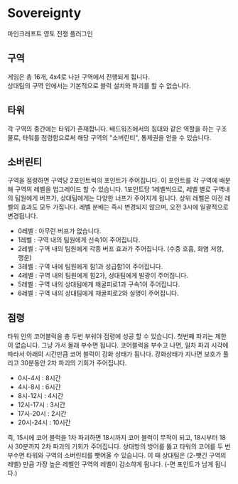 # Sovereignty
마인크래프트 영토 전쟁 플러그인

## 구역
게임은 총 16개, 4x4로 나뉜 구역에서 진행되게 됩니다.<br>
상대팀의 구역 안에서는 기본적으로 블럭 설치와 파괴를 할 수 없습니다.

## 타워
각 구역의 중간에는 타워가 존재합니다. 배드워즈에서의 침대와 같은 역할을 하는 구조물로, 타워를 점령함으로써 해당 구역의 "소버린티", 통제권을 얻을 수 있습니다.

## 소버린티
구역을 점령하면 구역당 2포인트씩의 포인트가 주어집니다. 이 포인트를 각 구역에 배분해 구역의 레벨을 업그레이드 할 수 있습니다. 1포인트당 1레벨씩으로, 레벨 별로 구역내의 팀원에게 버프가, 상대팀에게는 다양한 너프가 주어지게 됩니다. 상위 레벨은 이전 레벨의 효과도 모두 가집니다. 레벨 분배는 즉시 변경되지 않으며, 오전 3시에 일괄적으로 변경됩니다.
- 0레벨 : 아무런 버프가 없습니다.
- 1레벨 : 구역 내의 팀원에게 신속1이 주어집니다.
- 2레벨 : 구역 내의 팀원에게 각종 버프 효과가 주어집니다. (수중 호흡, 화염 저항, 행운)
- 3레벨 : 구역 내에 팀원에게 힘1과 성급함1이 주어집니다.
- 4레벨 : 구역 내의 팀원에게 힘2가, 상대팀에게 발광이 주어집니다.
- 5레벨 : 구역 내의 상대팀에게 채굴피로1과 구속1이 주어집니다.
- 6레벨 : 구역 내의 상대팀에게 채굴피로2와 실명이 주어집니다.

## 점령
타워 안의 코어블럭을 총 두번 부숴야 점령에 성공 할 수 있습니다.
첫번째 파괴는 제한이 없습니다. 그냥 가서 몰래 부수면 됩니다.
코어블럭을 부수고 나면, 일차 파괴 시각에 따라서 아래의 시간만큼 코어 블럭이 강화 상태가 됩니다. 강화상태가 지나면 보호가 풀리고 30분동안 2차 파괴의 기회가 주어집니다.
- 0시-4시 : 8시간
- 4시-8시 : 6시간
- 8시-12시 : 4시간
- 12시-17시 : 3시간
- 17시-20시 : 2시간
- 20시-24시 : 10시간

즉, 15시에 코어 블럭을 1차 파괴하면 18시까지 코어 블럭이 무적이 되고, 18시부터 18시 30분까지 2차 파괴의 기회가 주어집니다. 상대방의 방어를 뚫고 타워의 코어를 두 번 부수면 타워와 구역의 소버린티를 뺏어올 수 있습니다. 이 때 상대팀은 (2-뺏긴 구역의 레벨) 만큼 가장 높은 레벨인 구역의 레벨이 감소하게 됩니다. (-면 포인트가 남게 됩니다.)
